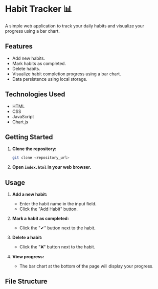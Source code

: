 # Habit Tracker 📊

A simple web application to track your daily habits and visualize your progress using a bar chart.

## Features

-   Add new habits.
-   Mark habits as completed.
-   Delete habits.
-   Visualize habit completion progress using a bar chart.
-   Data persistence using local storage.

## Technologies Used

-   HTML
-   CSS
-   JavaScript
-   Chart.js

## Getting Started

1.  **Clone the repository:**

    ```bash
    git clone <repository_url>
    ```

2.  **Open `index.html` in your web browser.**

## Usage

1.  **Add a new habit:**
    -   Enter the habit name in the input field.
    -   Click the "Add Habit" button.

2.  **Mark a habit as completed:**
    -   Click the "✔" button next to the habit.

3.  **Delete a habit:**
    -   Click the "❌" button next to the habit.

4.  **View progress:**
    -   The bar chart at the bottom of the page will display your progress.

## File Structure

